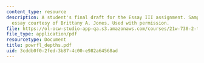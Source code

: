 ```yaml
---
content_type: resource
description: A student's final draft for the Essay III assignment. Sample student
  essay courtesy of Brittany A. Jones. Used with permission.
file: https://ol-ocw-studio-app-qa.s3.amazonaws.com/courses/21w-730-2-the-creative-spark-fall-2004/3cddb0f02fed3b874c00e982a64568ad_powrfl_depths.pdf
file_type: application/pdf
resourcetype: Document
title: powrfl_depths.pdf
uid: 3cddb0f0-2fed-3b87-4c00-e982a64568ad
---
```

